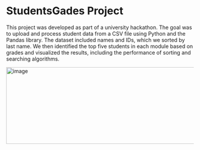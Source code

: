 # StudentsGades Project

This project was developed as part of a university hackathon. The goal was to upload and process student data from a CSV file using Python and the Pandas library. The dataset included names and IDs, which we sorted by last name. We then identified the top five students in each module based on grades and visualized the results, including the performance of sorting and searching algorithms.

<img width="800" height="207" alt="image" src="https://github.com/user-attachments/assets/d16f85c1-93b0-492a-a157-de3afed149c5" />
